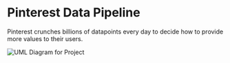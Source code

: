 # Pinterest Data Pipeline
Pinterest crunches billions of datapoints every day to decide how to provide more values to their users. 

 ![UML Diagram for Project](https://user-images.githubusercontent.com/89411656/167471689-7d694f4a-d7fc-4e94-bac4-302f57ffec54.jpg)
